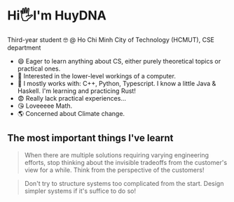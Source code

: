 # Hi🖐️I'm HuyDNA 
Third-year student 🤓 @ Ho Chi Minh City of Technology (HCMUT), CSE department

* 😄 Eager to learn anything about CS, either purely theoretical topics or practical ones.
* 🤩 Interested in the lower-level workings of a computer.
* 🐤 I mostly works with: C++, Python, Typescript. I know a little Java & Haskell. I'm learning and practicing Rust!
* 😨 Really lack practical experiences...
* 😘 Loveeeee Math.
* 🌎 Concerned about Climate change.

## The most important things I've learnt
> When there are multiple solutions requiring varying engineering efforts, stop thinking about the invisible tradeoffs from the customer's view for a while. Think from the perspective of the customers!

> Don't try to structure systems too complicated from the start. Design simpler systems if it's suffice to do so! 

